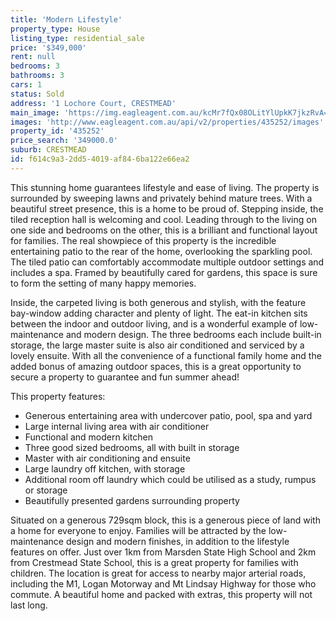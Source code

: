 ```yaml
---
title: 'Modern Lifestyle'
property_type: House
listing_type: residential_sale
price: '$349,000'
rent: null
bedrooms: 3
bathrooms: 3
cars: 1
status: Sold
address: '1 Lochore Court, CRESTMEAD'
main_image: 'https://img.eagleagent.com.au/kcMr7fQx08OLitYlUpkK7jkzRvA=/1280x854/smart/https://s3-us-west-2.amazonaws.com/eagleagent-orig/images/6822255/129094282-image-M.jpg'
images: 'http://www.eagleagent.com.au/api/v2/properties/435252/images'
property_id: '435252'
price_search: '349000.0'
suburb: CRESTMEAD
id: f614c9a3-2dd5-4019-af84-6ba122e66ea2
---
```

This stunning home guarantees lifestyle and ease of living. The property is surrounded by sweeping lawns and privately behind mature trees. With a beautiful street presence, this is a home to be proud of. Stepping inside, the tiled reception hall is welcoming and cool. Leading through to the living on one side and bedrooms on the other, this is a brilliant and functional layout for families. The real showpiece of this property is the incredible entertaining patio to the rear of the home, overlooking the sparkling pool. The tiled patio can comfortably accommodate multiple outdoor settings and includes a spa. Framed by beautifully cared for gardens, this space is sure to form the setting of many happy memories.

Inside, the carpeted living is both generous and stylish, with the feature bay-window adding character and plenty of light. The eat-in kitchen sits between the indoor and outdoor living, and is a wonderful example of low-maintenance and modern design. The three bedrooms each include built-in storage, the large master suite is also air conditioned and serviced by a lovely ensuite. With all the convenience of a functional family home and the added bonus of amazing outdoor spaces, this is a great opportunity to secure a property to guarantee and fun summer ahead!

This property features:

*  Generous entertaining area with undercover patio, pool, spa and yard
*  Large internal living area with air conditioner
*  Functional and modern kitchen
*  Three good sized bedrooms, all with built in storage
*  Master with air conditioning and ensuite
*  Large laundry off kitchen, with storage
*  Additional room off laundry which could be utilised as a study, rumpus or storage
*  Beautifully presented gardens surrounding property

Situated on a generous 729sqm block, this is a generous piece of land with a home for everyone to enjoy. Families will be attracted by the low-maintenance design and modern finishes, in addition to the lifestyle features on offer. Just over 1km from Marsden State High School and 2km from Crestmead State School, this is a great property for families with children. The location is great for access to nearby major arterial roads, including the M1, Logan Motorway and Mt Lindsay Highway for those who commute. A beautiful home and packed with extras, this property will not last long.